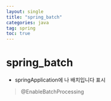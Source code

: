 ```yaml
---
layout: single
title: "spring_batch"
categories: java
tag: spring
toc: true
---
```


# spring_batch

- springApplication에 나 배치입니다 표시

> @EnableBatchProcessing